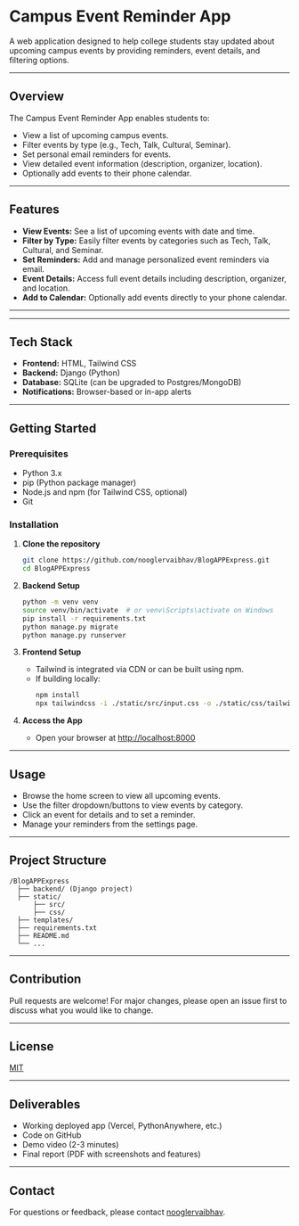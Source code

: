 

# Campus Event Reminder App

A web application designed to help college students stay updated about upcoming campus events by providing reminders, event details, and filtering options.

---

## Overview

The Campus Event Reminder App enables students to:
- View a list of upcoming campus events.
- Filter events by type (e.g., Tech, Talk, Cultural, Seminar).
- Set personal email reminders for events.
- View detailed event information (description, organizer, location).
- Optionally add events to their phone calendar.

---

## Features

- **View Events:** See a list of upcoming events with date and time.
- **Filter by Type:** Easily filter events by categories such as Tech, Talk, Cultural, and Seminar.
- **Set Reminders:** Add and manage personalized event reminders via email.
- **Event Details:** Access full event details including description, organizer, and location.
- **Add to Calendar:** Optionally add events directly to your phone calendar.

---



---

## Tech Stack

- **Frontend:** HTML, Tailwind CSS
- **Backend:** Django (Python)
- **Database:** SQLite (can be upgraded to Postgres/MongoDB)
- **Notifications:** Browser-based or in-app alerts

---

## Getting Started

### Prerequisites

- Python 3.x
- pip (Python package manager)
- Node.js and npm (for Tailwind CSS, optional)
- Git

### Installation

1. **Clone the repository**
   ```bash
   git clone https://github.com/nooglervaibhav/BlogAPPExpress.git
   cd BlogAPPExpress
   ```

2. **Backend Setup**
   ```bash
   python -m venv venv
   source venv/bin/activate  # or venv\Scripts\activate on Windows
   pip install -r requirements.txt
   python manage.py migrate
   python manage.py runserver
   ```

3. **Frontend Setup**
   - Tailwind is integrated via CDN or can be built using npm.
   - If building locally:
     ```bash
     npm install
     npx tailwindcss -i ./static/src/input.css -o ./static/css/tailwind.css --watch
     ```

4. **Access the App**
   - Open your browser at [http://localhost:8000](http://localhost:8000)

---

## Usage

- Browse the home screen to view all upcoming events.
- Use the filter dropdown/buttons to view events by category.
- Click an event for details and to set a reminder.
- Manage your reminders from the settings page.

---

## Project Structure

```
/BlogAPPExpress
  ├── backend/ (Django project)
  ├── static/
      ├── src/
      ├── css/
  ├── templates/
  ├── requirements.txt
  ├── README.md
  └── ...
```

---

## Contribution

Pull requests are welcome! For major changes, please open an issue first to discuss what you would like to change.

---

## License

[MIT](LICENSE)

---

## Deliverables

- Working deployed app (Vercel, PythonAnywhere, etc.)
- Code on GitHub
- Demo video (2-3 minutes)
- Final report (PDF with screenshots and features)

---

## Contact

For questions or feedback, please contact [nooglervaibhav](https://github.com/nooglervaibhav).
